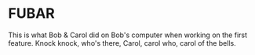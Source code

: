 # FUBAR

This is what Bob & Carol did on Bob's computer when working on the first feature. Knock knock, who's there, Carol, carol who, carol of the bells. 
